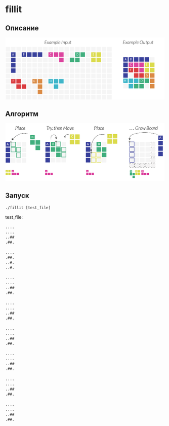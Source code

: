 # fillit
## Описание
![](https://github.com/Diromer337/fillit/blob/master/images/tetr2.png)
## Алгоритм
![](https://github.com/Diromer337/fillit/blob/master/images/tetr.png)
## Запуск
```
./fillit [test_file]
```
test_file:
```
....
....
..##
.##.

....
.##.
..#.
..#.

....
....
..##
.##.

....
....
..##
.##.

....
....
..##
.##.

....
....
..##
.##.

....
....
..##
.##.

....
....
..##
.##.
```
